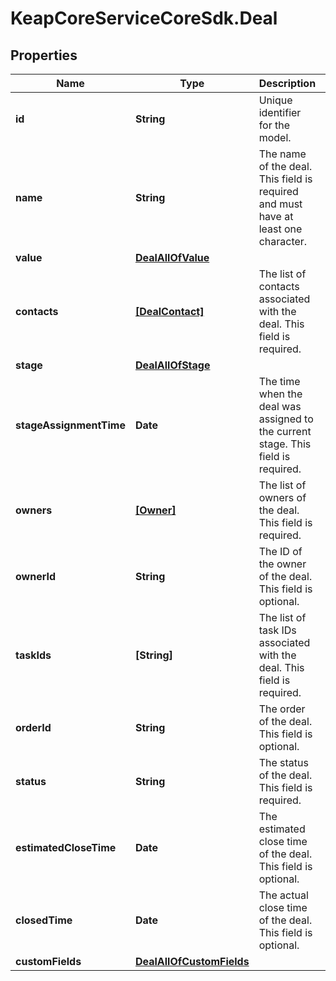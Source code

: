 # KeapCoreServiceCoreSdk.Deal

## Properties

Name | Type | Description | Notes
------------ | ------------- | ------------- | -------------
**id** | **String** | Unique identifier for the model. | [optional] 
**name** | **String** | The name of the deal. This field is required and must have at least one character. | 
**value** | [**DealAllOfValue**](DealAllOfValue.md) |  | 
**contacts** | [**[DealContact]**](DealContact.md) | The list of contacts associated with the deal. This field is required. | 
**stage** | [**DealAllOfStage**](DealAllOfStage.md) |  | 
**stageAssignmentTime** | **Date** | The time when the deal was assigned to the current stage. This field is required. | 
**owners** | [**[Owner]**](BaseModel.md) | The list of owners of the deal. This field is required. | 
**ownerId** | **String** | The ID of the owner of the deal. This field is optional. | [optional] 
**taskIds** | **[String]** | The list of task IDs associated with the deal. This field is required. | 
**orderId** | **String** | The order of the deal. This field is optional. | [optional] 
**status** | **String** | The status of the deal. This field is required. | 
**estimatedCloseTime** | **Date** | The estimated close time of the deal. This field is optional. | [optional] 
**closedTime** | **Date** | The actual close time of the deal. This field is optional. | [optional] 
**customFields** | [**DealAllOfCustomFields**](DealAllOfCustomFields.md) |  | [optional] 


